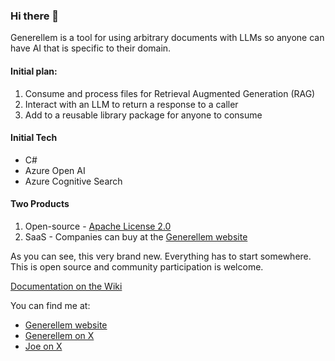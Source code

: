 ### Hi there 👋

Generellem is a tool for using arbitrary documents with LLMs so anyone can have AI that is specific to their domain.

#### Initial plan:

1. Consume and process files for Retrieval Augmented Generation (RAG)
2. Interact with an LLM to return a response to a caller
3. Add to a reusable library package for anyone to consume

#### Initial Tech

* C#
* Azure Open AI
* Azure Cognitive Search

#### Two Products

1. Open-source - [Apache License 2.0](https://github.com/generellem/generellem/blob/main/LICENSE)
2. SaaS - Companies can buy at the [Generellem website](https://generellem.ai/)

As you can see, this very brand new. Everything has to start somewhere. This is open source and community participation is welcome.

[Documentation on the Wiki](https://github.com/generellem/generellem/wiki)

You can find me at:

* [Generellem website](https://generellem.ai/)
* [Generellem on X](https://twitter.com/generellem)
* [Joe on X](https://twitter.com/JoeMayo)
